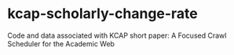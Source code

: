 # kcap-scholarly-change-rate
Code and data associated with KCAP short paper: A Focused Crawl Scheduler for the Academic Web
